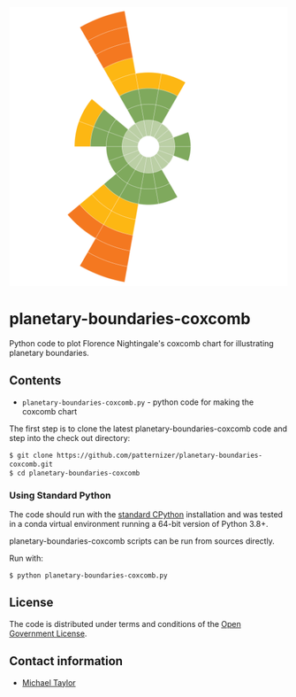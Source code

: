 ![image](https://github.com/patternizer/planetary-boundaries-coxcomb/blob/main/planetary-boundaries.png)

# planetary-boundaries-coxcomb

Python code to plot Florence Nightingale's coxcomb chart for illustrating planetary boundaries. 

## Contents

* `planetary-boundaries-coxcomb.py` - python code for making the coxcomb chart

The first step is to clone the latest planetary-boundaries-coxcomb code and step into the check out directory: 

    $ git clone https://github.com/patternizer/planetary-boundaries-coxcomb.git
    $ cd planetary-boundaries-coxcomb

### Using Standard Python

The code should run with the [standard CPython](https://www.python.org/downloads/) installation and was tested in a conda virtual environment running a 64-bit version of Python 3.8+.

planetary-boundaries-coxcomb scripts can be run from sources directly.

Run with:

    $ python planetary-boundaries-coxcomb.py

## License

The code is distributed under terms and conditions of the [Open Government License](http://www.nationalarchives.gov.uk/doc/open-government-licence/version/3/).

## Contact information

* [Michael Taylor](michael.a.taylor@uea.ac.uk)

